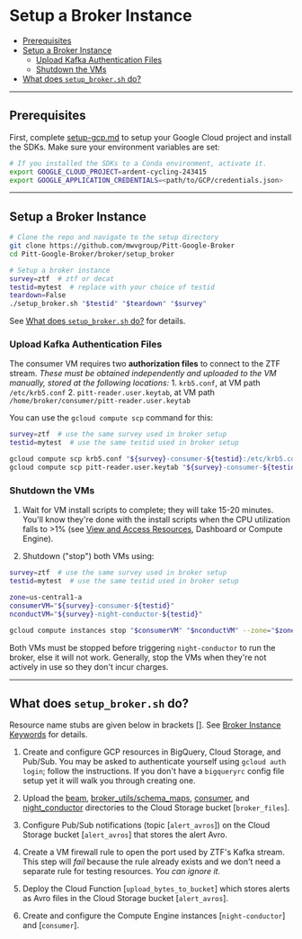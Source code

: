 # Setup a Broker Instance

- [Prerequisites](#prerequisites)
- [Setup a Broker Instance](#setup-a-broker-instance)
    - [Upload Kafka Authentication Files](#upload-kafka-authentication-files)
    - [Shutdown the VMs](#shutdown-the-vms)
- [What does `setup_broker.sh` do?](#what-does-setup_brokersh-do)

---

## Prerequisites
First, complete [setup-gcp.md](setup-gcp.md) to setup your Google Cloud project and install the SDKs. Make sure your environment variables are set:

```bash
# If you installed the SDKs to a Conda environment, activate it.
export GOOGLE_CLOUD_PROJECT=ardent-cycling-243415
export GOOGLE_APPLICATION_CREDENTIALS=<path/to/GCP/credentials.json>
```

---

## Setup a Broker Instance
```bash
# Clone the repo and navigate to the setup directory
git clone https://github.com/mwvgroup/Pitt-Google-Broker
cd Pitt-Google-Broker/broker/setup_broker

# Setup a broker instance
survey=ztf  # ztf or decat
testid=mytest  # replace with your choice of testid
teardown=False
./setup_broker.sh "$testid" "$teardown" "$survey"
```

See [What does `setup_broker.sh` do?](#what-does-setup_brokersh-do) for details.


### Upload Kafka Authentication Files
The consumer VM requires two __authorization files__ to connect to the ZTF stream.
_These must be obtained independently and uploaded to the VM manually, stored at the following locations:_
    1. `krb5.conf`, at VM path `/etc/krb5.conf`
    2. `pitt-reader.user.keytab`, at VM path `/home/broker/consumer/pitt-reader.user.keytab`

You can use the `gcloud compute scp` command for this:
```bash
survey=ztf  # use the same survey used in broker setup
testid=mytest  # use the same testid used in broker setup

gcloud compute scp krb5.conf "${survey}-consumer-${testid}:/etc/krb5.conf" --zone="$CE_ZONE"
gcloud compute scp pitt-reader.user.keytab "${survey}-consumer-${testid}:/home/broker/consumer/pitt-reader.user.keytab" --zone="$CE_ZONE"
```

### Shutdown the VMs

1. Wait for VM install scripts to complete; they will take 15-20 minutes. You'll know they're done with the install scripts when the CPU utilization falls to >1% (see [View and Access Resources](view-resources.md), Dashboard or Compute Engine).

2. Shutdown ("stop") both VMs using:

```bash
survey=ztf  # use the same survey used in broker setup
testid=mytest  # use the same testid used in broker setup

zone=us-central1-a
consumerVM="${survey}-consumer-${testid}"
nconductVM="${survey}-night-conductor-${testid}"

gcloud compute instances stop "$consumerVM" "$nconductVM" --zone="$zone"
```

Both VMs must be stopped before triggering `night-conductor` to run the broker, else it will not work.
Generally, stop the VMs when they're not actively in use so they don't incur charges.

---

## What does `setup_broker.sh` do?

Resource name stubs are given below in brackets [].
See [Broker Instance Keywords](broker-instance-keywords.md) for details.

1. Create and configure GCP resources in BigQuery, Cloud Storage, and Pub/Sub.
You may be asked to authenticate yourself using `gcloud auth login`; follow the instructions. If you don't have a `bigqueryrc` config file setup yet it will walk you through creating one.

2. Upload the [beam](beam/), [broker_utils/schema_maps](broker_utils/schema_maps/),  [consumer](consumer/), and [night_conductor](night_conductor/) directories to the Cloud Storage bucket [`broker_files`].

3. Configure Pub/Sub notifications (topic [`alert_avros`]) on the Cloud Storage bucket [`alert_avros`] that stores the alert Avro.

4. Create a VM firewall rule to open the port used by ZTF's Kafka stream.
This step will _fail_ because the rule already exists and we don't need a separate rule for testing resources.
_You can ignore it._

5. Deploy the Cloud Function [`upload_bytes_to_bucket`] which stores alerts as Avro files in the Cloud Storage bucket [`alert_avros`].

6. Create and configure the Compute Engine instances [`night-conductor`] and [`consumer`].
